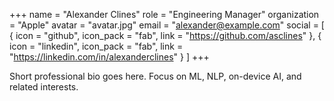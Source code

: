 +++
name = "Alexander Clines"
role = "Engineering Manager"
organization = "Apple"
avatar = "avatar.jpg"
email = "alexander@example.com"
social = [
  { icon = "github", icon_pack = "fab", link = "https://github.com/asclines" },
  { icon = "linkedin", icon_pack = "fab", link = "https://linkedin.com/in/alexanderclines" }
]
+++

Short professional bio goes here. Focus on ML, NLP, on-device AI, and related interests.
